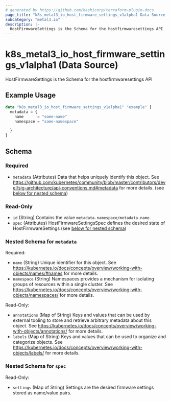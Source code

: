 ```yaml
---
# generated by https://github.com/hashicorp/terraform-plugin-docs
page_title: "k8s_metal3_io_host_firmware_settings_v1alpha1 Data Source - terraform-provider-k8s"
subcategory: "metal3.io"
description: |-
  HostFirmwareSettings is the Schema for the hostfirmwaresettings API
---
```


# k8s_metal3_io_host_firmware_settings_v1alpha1 (Data Source)

HostFirmwareSettings is the Schema for the hostfirmwaresettings API

## Example Usage

```terraform
data "k8s_metal3_io_host_firmware_settings_v1alpha1" "example" {
  metadata = {
    name      = "some-name"
    namespace = "some-namespace"

  }
}
```

<!-- schema generated by tfplugindocs -->
## Schema

### Required

- `metadata` (Attributes) Data that helps uniquely identify this object. See https://github.com/kubernetes/community/blob/master/contributors/devel/sig-architecture/api-conventions.md#metadata for more details. (see [below for nested schema](#nestedatt--metadata))

### Read-Only

- `id` (String) Contains the value `metadata.namespace/metadata.name`.
- `spec` (Attributes) HostFirmwareSettingsSpec defines the desired state of HostFirmwareSettings (see [below for nested schema](#nestedatt--spec))

<a id="nestedatt--metadata"></a>
### Nested Schema for `metadata`

Required:

- `name` (String) Unique identifier for this object. See https://kubernetes.io/docs/concepts/overview/working-with-objects/names/#names for more details.
- `namespace` (String) Namespaces provides a mechanism for isolating groups of resources within a single cluster. See https://kubernetes.io/docs/concepts/overview/working-with-objects/namespaces/ for more details.

Read-Only:

- `annotations` (Map of String) Keys and values that can be used by external tooling to store and retrieve arbitrary metadata about this object. See https://kubernetes.io/docs/concepts/overview/working-with-objects/annotations/ for more details.
- `labels` (Map of String) Keys and values that can be used to organize and categorize objects. See https://kubernetes.io/docs/concepts/overview/working-with-objects/labels/ for more details.


<a id="nestedatt--spec"></a>
### Nested Schema for `spec`

Read-Only:

- `settings` (Map of String) Settings are the desired firmware settings stored as name/value pairs.
